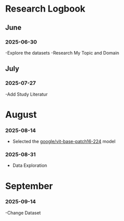 # Research Logbook

## June

### 2025-06-30
-Explore the datasets
-Research My Topic and Domain

## July

### 2025-07-27
-Add Study Literatur

# August

### 2025-08-14
- Selected the [google/vit-base-patch16-224](https://huggingface.co/google/vit-base-patch16-224) model

### 2025-08-31
- Data Exploration 

# September

### 2025-09-14
-Change Dataset
